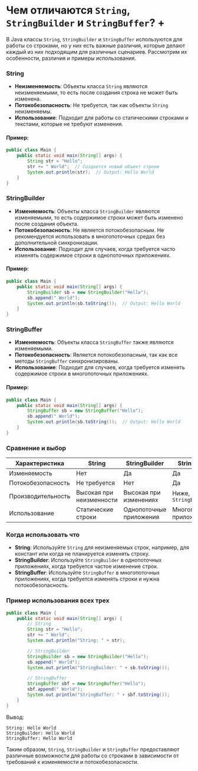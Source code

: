 # Чем отличаются `String`, `StringBuilder` и `StringBuffer`? +

В Java классы `String`, `StringBuilder` и `StringBuffer` используются для работы со строками, но у них есть важные различия, которые делают каждый из них подходящим для различных сценариев. Рассмотрим их особенности, различия и примеры использования.

### String

- **Неизменяемость**: Объекты класса `String` являются неизменяемыми, то есть после создания строка не может быть изменена.
- **Потокобезопасность**: Не требуется, так как объекты `String` неизменяемы.
- **Использование**: Подходит для работы со статическими строками и текстами, которые не требуют изменения.

#### Пример:
```java
public class Main {
    public static void main(String[] args) {
        String str = "Hello";
        str += " World";  // Создается новый объект строки
        System.out.println(str);  // Output: Hello World
    }
}
```

### StringBuilder

- **Изменяемость**: Объекты класса `StringBuilder` являются изменяемыми, то есть содержимое строки может быть изменено после создания объекта.
- **Потокобезопасность**: Не является потокобезопасным. Не рекомендуется использовать в многопоточных средах без дополнительной синхронизации.
- **Использование**: Подходит для случаев, когда требуется часто изменять содержимое строки в однопоточных приложениях.

#### Пример:
```java
public class Main {
    public static void main(String[] args) {
        StringBuilder sb = new StringBuilder("Hello");
        sb.append(" World");
        System.out.println(sb.toString());  // Output: Hello World
    }
}
```

### StringBuffer

- **Изменяемость**: Объекты класса `StringBuffer` также являются изменяемыми.
- **Потокобезопасность**: Является потокобезопасным, так как все методы `StringBuffer` синхронизированы.
- **Использование**: Подходит для случаев, когда требуется изменять содержимое строки в многопоточных приложениях.

#### Пример:
```java
public class Main {
    public static void main(String[] args) {
        StringBuffer sb = new StringBuffer("Hello");
        sb.append(" World");
        System.out.println(sb.toString());  // Output: Hello World
    }
}
```

### Сравнение и выбор

| Характеристика     | String                | StringBuilder         | StringBuffer          |
|--------------------|-----------------------|-----------------------|-----------------------|
| Изменяемость       | Нет                   | Да                    | Да                    |
| Потокобезопасность | Не требуется          | Нет                   | Да                    |
| Производительность | Высокая при неизменности | Высокая при изменениях | Ниже, чем у `StringBuilder` |
| Использование      | Статические строки    | Однопоточные приложения | Многопоточные приложения |

### Когда использовать что

- **String**: Используйте `String` для неизменяемых строк, например, для констант или когда не планируется изменять строку.
- **StringBuilder**: Используйте `StringBuilder` в однопоточных приложениях, когда требуется частое изменение строк.
- **StringBuffer**: Используйте `StringBuffer` в многопоточных приложениях, когда требуется изменять строки и нужна потокобезопасность.

### Пример использования всех трех

```java
public class Main {
    public static void main(String[] args) {
        // String
        String str = "Hello";
        str += " World";
        System.out.println("String: " + str);

        // StringBuilder
        StringBuilder sb = new StringBuilder("Hello");
        sb.append(" World");
        System.out.println("StringBuilder: " + sb.toString());

        // StringBuffer
        StringBuffer sbf = new StringBuffer("Hello");
        sbf.append(" World");
        System.out.println("StringBuffer: " + sbf.toString());
    }
}
```

Вывод:
```
String: Hello World
StringBuilder: Hello World
StringBuffer: Hello World
```

Таким образом, `String`, `StringBuilder` и `StringBuffer` предоставляют различные возможности для работы со строками в зависимости от требований к изменяемости и потокобезопасности.